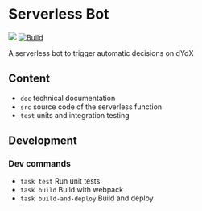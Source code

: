 # Serverless Bot

<img src="https://img.shields.io/badge/typescript-333?style=flat&logo=typescript"> [![Build](https://github.com/icyfry/serverless-trd-bot/actions/workflows/build.yml/badge.svg?branch=main)](https://github.com/icyfry/serverless-trd-bot/actions/workflows/build.yml)

A serverless bot to trigger automatic decisions on dYdX

## Content

* `doc` technical documentation
* `src` source code of the serverless function
* `test` units and integration testing

## Development

### Dev commands
* `task test` Run unit tests
* `task build` Build with webpack
* `task build-and-deploy` Build and deploy
